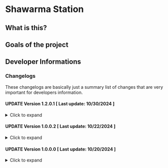 # Shawarma Station

## What is this?


## Goals of the project


## Developer Informations
### Changelogs
These changelogs are basically just a summary list of changes that are very important for developers information.

#### UPDATE Version 1.2.0.1 [ Last update: 10/30/2024 ]
<details>
<summary>Click to expand</summary>

**[ CUSTOMER ]**
- Enabled hosting's domain [shawarma-station.rf.gd](https://shawarma-station.rf.gd) and now is fully accessible

**[ CUSTOMER ]**
- Finished menu-page layout

</details>

#### UPDATE Version 1.0.0.2 [ Last update: 10/22/2024 ]
<details>
<summary>Click to expand</summary>

**[ COMMONS ]**
- Added README.md

**[ CUSTOMER ]**
- Added first-stage menu-page layout
- Finished home-page layout
- Fixed some javascript's logic-code
- Fixed javascript's code and make it more simple

</details>

#### UPDATE Version 1.0.0.0 [ Last update: 10/20/2024 ]
<details>
<summary>Click to expand</summary>

**[ COMMONS ]**
- Initial commit

</details>